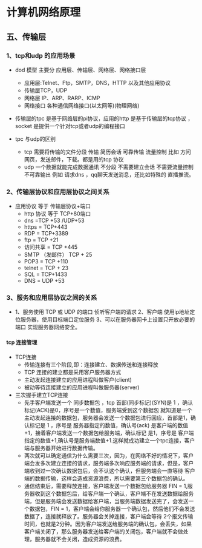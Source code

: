 # 计算机网络原理

## 五、传输层

### 1、tcp和udp 的应用场景



* dod 模型 主要分 应用层、传输层、网络层、网络接口层
  * 应用层:Telnet、Ftp，SMTP，DNS，HTTP 以及其他应用协议
  * 传输层TCP，UDP
  * 网络层 IP、ARP、RARP、ICMP
  * 网络接口 各种通信网络接口(以太网等)(物理网络)
* 传输层的tpc 是基于网络层的pi协议，应用的http 是基于传输层的tcp协议 ，socket 是提供一个针对tcp或者udp的编程接口
* tpc 与udp的区别

  * tcp 需要将传输的文件分段 传输 简历会话 可靠传输 流量控制 比如 方问 网页，发送邮件，下载。都是用的tcp 协议
  * udp 一个数据就能完成数据通讯 不分段 不需要建立会话  不需要流量控制  不可靠输出  例如 请求dns ，qq聊天发送消息，还比如特殊的 直播推流。

### 2、传输层协议和应用层协议之间关系

* 应用协议 等于 传输层协议+端口
  * http 协议 等于 TCP+80端口
  * dns =TCP +53 /UDP+53
  * https = TCP+443
  * RDP = TCP+3389
  * ftp = TCP +21
  * 访问共享  = TCP +445 
  * SMTP （发邮件）  TCP + 25
  * POP3 = TCP +110
  * telnet = TCP + 23
  * SQL = TCP+1433
  * DNS = UDP +53



### 3、服务和应用层协议之间的关系

* 1、服务使用  TCP 或 UDP 的端口 侦听客户端的请求 2、客户端 使用ip地址定位服务器，使用目标端口定位服务  3、可以在服务器网卡上设置只开放必要的端口 实现服务器网络安全。



#### tcp 连接管理

* TCP连接
  * 传输连接有三个阶段,即：连接建立、数据传送和连接释放
  * TCP 连接的建立都是采用客户服务器方式 
  * 主动发起连接建立的应用进程叫做客户(client)
  * 被动等待连接建立的应用进程叫做服务器(server) 
* 三次握手建立TCP连接
  * 先手客户端发送一个 同步数据包 ，tcp 首部(同步标记)(SYN)是 1 ，确认标记(ACK)是0，序号是一个数值，服务端受到这个数据包 就知道是一个主动发起连接的数据包，服务器会发送一个数据包进行回应，首部是1，确认标记是 1 ，序号是 服务器指定的数值，确认号(ack) 是客户端的数值+1，接着客户端发送一个数据包给服务端，确认标记 是1，序号是 客户端指定的数值+1,确认号是服务端数值+1.这样就成功建立一个tpc连接，客户端与服务器开始进行数据传输。
  * 两次就可以确定通信为什么需要三次，因为，在网络不好的情况下，客户端会发多次建立连接的请求，服务端多次响应服务端的请求，但是，客户端收到过一次确认数据包后，会不认这个确认，但服务端会一直等待 客户端的数据传输，这样会造成资源浪费，所以需要第三个数据包的确认。
  * 通信结束后，需要释放连接，客户端发送一个数据包给服务器 FIN = 1,服务器收到这个数据包后，给客户端一个确认，客户端不在发送数据给服务端，但是服务端会发送数据给客户端，当服务端数据发送完了，会发送一个数据包，FIN = 1，客户端会给你服务器一个确认包，然后他们不会发送数据了，连接就释放了。服务器会关掉连接，客户端会等待 2个报文传输时间，也就是2分钟。因为客户端发送给服务端的确认包，会丢失，如果客户端关闭了，那么服务器发送给客户端的关闭包，客户端就不会做处理，服务器就不会关闭，造成资源的浪费。



















